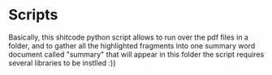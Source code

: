 # Scripts
Basically, this shitcode python script allows to run over the pdf files in a folder, 
and to gather all the highlighted fragments into one summary word document called "summary" that will appear in this folder 
the script requires several libraries to be instlled
:))
